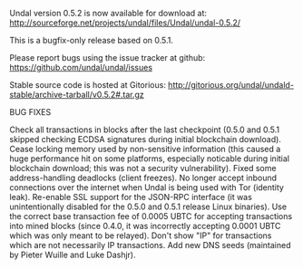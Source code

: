 Undal version 0.5.2 is now available for download at:
http://sourceforge.net/projects/undal/files/Undal/undal-0.5.2/

This is a bugfix-only release based on 0.5.1.

Please report bugs using the issue tracker at github:
https://github.com/undal/undal/issues

Stable source code is hosted at Gitorious:
http://gitorious.org/undal/undald-stable/archive-tarball/v0.5.2#.tar.gz

BUG FIXES

Check all transactions in blocks after the last checkpoint (0.5.0 and 0.5.1 skipped checking ECDSA signatures during initial blockchain download).
Cease locking memory used by non-sensitive information (this caused a huge performance hit on some platforms, especially noticable during initial blockchain download; this was
not a security vulnerability).
Fixed some address-handling deadlocks (client freezes).
No longer accept inbound connections over the internet when Undal is being used with Tor (identity leak).
Re-enable SSL support for the JSON-RPC interface (it was unintentionally disabled for the 0.5.0 and 0.5.1 release Linux binaries).
Use the correct base transaction fee of 0.0005 UBTC for accepting transactions into mined blocks (since 0.4.0, it was incorrectly accepting 0.0001 UBTC which was only meant to be relayed).
Don't show "IP" for transactions which are not necessarily IP transactions.
Add new DNS seeds (maintained by Pieter Wuille and Luke Dashjr).
